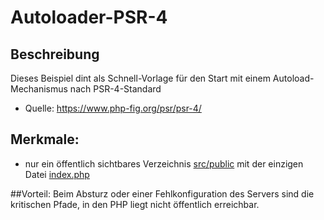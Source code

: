 # Autoloader-PSR-4
## Beschreibung

Dieses Beispiel dint als Schnell-Vorlage für den Start mit einem Autoload-Mechanismus nach PSR-4-Standard
* Quelle: https://www.php-fig.org/psr/psr-4/ 

## Merkmale:
* nur ein öffentlich sichtbares Verzeichnis [src/public](src/public) mit der einzigen Datei [index.php](src/public/index.php)  

##Vorteil:
Beim Absturz oder einer Fehlkonfiguration des Servers sind die kritischen Pfade, in den PHP liegt nicht öffentlich erreichbar.